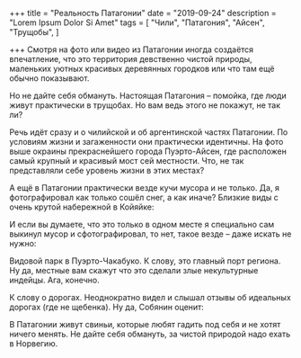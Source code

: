 +++
title = "Реальность Патагонии"
date = "2019-09-24"
description = "Lorem Ipsum Dolor Si Amet"
tags = [
    "Чили",
    "Патагония",
    "Айсен",
    "Трущобы",
]

+++
Смотря на фото или видео из Патагонии иногда создаётся впечатление, что это территория девственно чистой природы, маленьких уютных красивых деревянных городков или что там ещё обычно показывают.

Но не дайте себя обмануть. Настоящая Патагония – помойка, где люди живут практически в трущобах. Но вам ведь этого не покажут, не так ли?


Речь идёт сразу и о чилийской и об аргентинской частях Патагонии. По условиям жизни и загаженности они практически идентичны. На фото выше окраины прекраснейшего города Пуэрто-Айсен, где расположен самый крупный и красивый мост сей местности. Что, не так представляли себе уровень жизни в этих местах?

А ещё в Патагонии практически везде кучи мусора и не только. Да, я фотографировал как только сошёл снег, а как иначе? Близкие виды с очень крутой набережной в Койяйке:


И если вы думаете, что это только в одном месте я специально сам выкинул мусор и сфотографировал, то нет, такое везде – даже искать не нужно:


Видовой парк в Пуэрто-Чакабуко. К слову, это главный порт региона. Ну да, местные вам скажут что это сделали злые некультурные индейцы. Ага, конечно.


К слову о дорогах. Неоднократно видел и слышал отзывы об идеальных дорогах (где не щебенка). Ну да, Собянин оценит:


В Патагонии живут свиньи, которые любят гадить под себя и не хотят ничего менять. Не дайте себя обмануть, за чистой природой надо ехать в Норвегию. 
